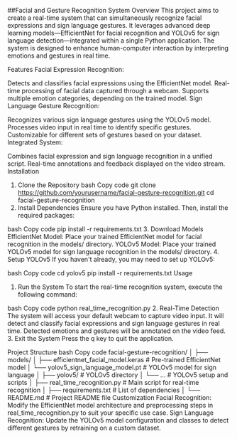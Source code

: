 ##Facial and Gesture Recognition System
Overview
This project aims to create a real-time system that can simultaneously recognize facial expressions and sign language gestures. It leverages advanced deep learning models—EfficientNet for facial recognition and YOLOv5 for sign language detection—integrated within a single Python application. The system is designed to enhance human-computer interaction by interpreting emotions and gestures in real time.

Features
Facial Expression Recognition:

Detects and classifies facial expressions using the EfficientNet model.
Real-time processing of facial data captured through a webcam.
Supports multiple emotion categories, depending on the trained model.
Sign Language Gesture Recognition:

Recognizes various sign language gestures using the YOLOv5 model.
Processes video input in real time to identify specific gestures.
Customizable for different sets of gestures based on your dataset.
Integrated System:

Combines facial expression and sign language recognition in a unified script.
Real-time annotations and feedback displayed on the video stream.
Installation
1. Clone the Repository
bash
Copy code
git clone https://github.com/yourusername/facial-gesture-recognition.git
cd facial-gesture-recognition
2. Install Dependencies
Ensure you have Python installed. Then, install the required packages:

bash
Copy code
pip install -r requirements.txt
3. Download Models
EfficientNet Model: Place your trained EfficientNet model for facial recognition in the models/ directory.
YOLOv5 Model: Place your trained YOLOv5 model for sign language recognition in the models/ directory.
4. Setup YOLOv5
If you haven't already, you may need to set up YOLOv5:

bash
Copy code
cd yolov5
pip install -r requirements.txt
Usage
1. Run the System
To start the real-time recognition system, execute the following command:

bash
Copy code
python real_time_recognition.py
2. Real-Time Detection
The system will access your default webcam to capture video input.
It will detect and classify facial expressions and sign language gestures in real time.
Detected emotions and gestures will be annotated on the video feed.
3. Exit the System
Press the q key to quit the application.

Project Structure
bash
Copy code
facial-gesture-recognition/
│
├── models/
│   ├── efficientnet_facial_model.keras   # Pre-trained EfficientNet model
│   └── yolov5_sign_language_model.pt     # YOLOv5 model for sign language
│
├── yolov5/                               # YOLOv5 directory
│   └── ...                               # YOLOv5 setup and scripts
│
├── real_time_recognition.py              # Main script for real-time recognition
│
├── requirements.txt                      # List of dependencies
│
└── README.md                             # Project README file
Customization
Facial Recognition: Modify the EfficientNet model architecture and preprocessing steps in real_time_recognition.py to suit your specific use case.
Sign Language Recognition: Update the YOLOv5 model configuration and classes to detect different gestures by retraining on a custom dataset.
